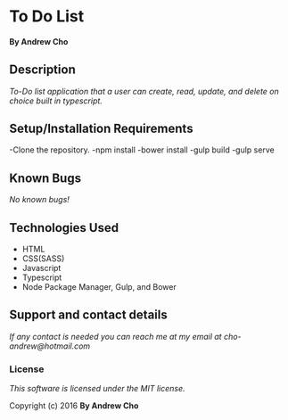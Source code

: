 # To Do List

#### By Andrew Cho

## Description

_To-Do list application that a user can create, read, update, and delete on choice built in typescript._


## Setup/Installation Requirements
-Clone the repository.
-npm install
-bower install
-gulp build
-gulp serve

## Known Bugs
_No known bugs!_

## Technologies Used

* HTML
* CSS(SASS)
* Javascript
* Typescript
* Node Package Manager, Gulp, and Bower


## Support and contact details
_If any contact is needed you can reach me at my email at cho-andrew@hotmail.com_

### License

*This software is licensed under the MIT license.*

Copyright (c) 2016 **By Andrew Cho**
